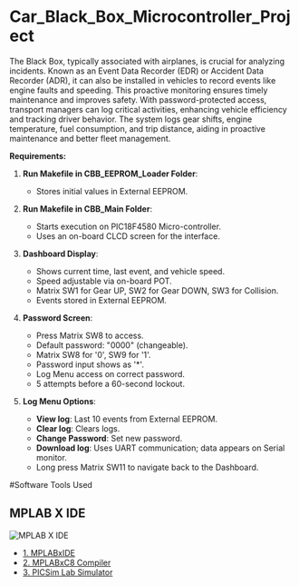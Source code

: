 # Car_Black_Box_Microcontroller_Project  
The Black Box, typically associated with airplanes, is crucial for analyzing incidents. Known as an Event Data Recorder (EDR) or Accident Data Recorder (ADR), it can also be installed in vehicles to record events like engine faults and speeding. This proactive monitoring ensures timely maintenance and improves safety. With password-protected access, transport managers can log critical activities, enhancing vehicle efficiency and tracking driver behavior. The system logs gear shifts, engine temperature, fuel consumption, and trip distance, aiding in proactive maintenance and better fleet management.

**Requirements:**  

1. **Run Makefile in CBB_EEPROM_Loader Folder**:
    - Stores initial values in External EEPROM.

2. **Run Makefile in CBB_Main Folder**:
    - Starts execution on PIC18F4580 Micro-controller.
    - Uses an on-board CLCD screen for the interface.

3. **Dashboard Display**:
    - Shows current time, last event, and vehicle speed.
    - Speed adjustable via on-board POT.
    - Matrix SW1 for Gear UP, SW2 for Gear DOWN, SW3 for Collision.
    - Events stored in External EEPROM.

4. **Password Screen**:
    - Press Matrix SW8 to access.
    - Default password: "0000" (changeable).
    - Matrix SW8 for '0', SW9 for '1'.
    - Password input shows as '*'.
    - Log Menu access on correct password.
    - 5 attempts before a 60-second lockout.

5. **Log Menu Options**:
    - **View log**: Last 10 events from External EEPROM.
    - **Clear log**: Clears logs.
    - **Change Password**: Set new password.
    - **Download log**: Uses UART communication; data appears on Serial monitor.
    - Long press Matrix SW11 to navigate back to the Dashboard.

#Software Tools Used
## MPLAB X IDE

![MPLAB X IDE](images/mplabxide.png)
- [1. MPLABxIDE](https://www.microchip.com/en-us/tools-resources/develop/mplab-x-ide)
- [2. MPLABxC8 Compiler](https://www.microchip.com/mplab/compilers)
- [3. PICSim Lab Simulator](https://www.picsimlab.com/)
